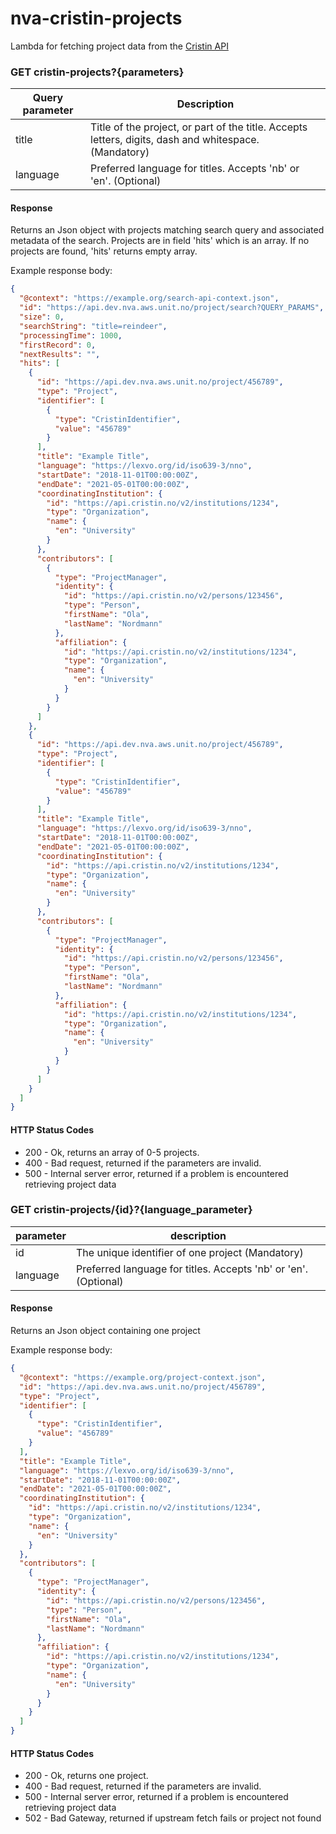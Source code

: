 # nva-cristin-projects

Lambda for fetching project data from the [Cristin API](https://api.cristin.no/v2/doc/index.html)


### GET cristin-projects?{parameters}

| Query parameter | Description |
| ------ | ------ |
| title | Title of the project, or part of the title. Accepts letters, digits, dash and whitespace. (Mandatory) |
| language | Preferred language for titles. Accepts 'nb' or 'en'. (Optional) |


#### Response

Returns an Json object with projects matching search query
and associated metadata of the search. 
Projects are in field 'hits' which is an array. 
If no projects are found, 'hits' returns empty array.

Example response body:

```json
{
  "@context": "https://example.org/search-api-context.json",
  "id": "https://api.dev.nva.aws.unit.no/project/search?QUERY_PARAMS",
  "size": 0,
  "searchString": "title=reindeer",
  "processingTime": 1000,
  "firstRecord": 0,
  "nextResults": "",
  "hits": [
    {
      "id": "https://api.dev.nva.aws.unit.no/project/456789",
      "type": "Project",
      "identifier": [
        {
          "type": "CristinIdentifier",
          "value": "456789"
        }
      ],
      "title": "Example Title",
      "language": "https://lexvo.org/id/iso639-3/nno",
      "startDate": "2018-11-01T00:00:00Z",
      "endDate": "2021-05-01T00:00:00Z",
      "coordinatingInstitution": {
        "id": "https://api.cristin.no/v2/institutions/1234",
        "type": "Organization",
        "name": {
          "en": "University"
        }
      },
      "contributors": [
        {
          "type": "ProjectManager",
          "identity": {
            "id": "https://api.cristin.no/v2/persons/123456",
            "type": "Person",
            "firstName": "Ola",
            "lastName": "Nordmann"
          },
          "affiliation": {
            "id": "https://api.cristin.no/v2/institutions/1234",
            "type": "Organization",
            "name": {
              "en": "University"
            }
          }
        }
      ]
    },
    {
      "id": "https://api.dev.nva.aws.unit.no/project/456789",
      "type": "Project",
      "identifier": [
        {
          "type": "CristinIdentifier",
          "value": "456789"
        }
      ],
      "title": "Example Title",
      "language": "https://lexvo.org/id/iso639-3/nno",
      "startDate": "2018-11-01T00:00:00Z",
      "endDate": "2021-05-01T00:00:00Z",
      "coordinatingInstitution": {
        "id": "https://api.cristin.no/v2/institutions/1234",
        "type": "Organization",
        "name": {
          "en": "University"
        }
      },
      "contributors": [
        {
          "type": "ProjectManager",
          "identity": {
            "id": "https://api.cristin.no/v2/persons/123456",
            "type": "Person",
            "firstName": "Ola",
            "lastName": "Nordmann"
          },
          "affiliation": {
            "id": "https://api.cristin.no/v2/institutions/1234",
            "type": "Organization",
            "name": {
              "en": "University"
            }
          }
        }
      ]
    }
  ]
}
```


#### HTTP Status Codes

* 200 - Ok, returns an array of 0-5 projects.
* 400 - Bad request, returned if the parameters are invalid.
* 500 - Internal server error, returned if a problem is encountered retrieving project data


### GET cristin-projects/{id}?{language_parameter}

| parameter | description |
| ------ | ------ |
| id | The unique identifier of one project (Mandatory)
| language | Preferred language for titles. Accepts 'nb' or 'en'. (Optional) |


#### Response

Returns an Json object containing one project

Example response body:

```json
{
  "@context": "https://example.org/project-context.json",
  "id": "https://api.dev.nva.aws.unit.no/project/456789",
  "type": "Project",
  "identifier": [
    {
      "type": "CristinIdentifier",
      "value": "456789"
    }
  ],
  "title": "Example Title",
  "language": "https://lexvo.org/id/iso639-3/nno",
  "startDate": "2018-11-01T00:00:00Z",
  "endDate": "2021-05-01T00:00:00Z",
  "coordinatingInstitution": {
    "id": "https://api.cristin.no/v2/institutions/1234",
    "type": "Organization",
    "name": {
      "en": "University"
    }
  },
  "contributors": [
    {
      "type": "ProjectManager",
      "identity": {
        "id": "https://api.cristin.no/v2/persons/123456",
        "type": "Person",
        "firstName": "Ola",
        "lastName": "Nordmann"
      },
      "affiliation": {
        "id": "https://api.cristin.no/v2/institutions/1234",
        "type": "Organization",
        "name": {
          "en": "University"
        }
      }
    }
  ]
}
```


#### HTTP Status Codes

* 200 - Ok, returns one project.
* 400 - Bad request, returned if the parameters are invalid.
* 500 - Internal server error, returned if a problem is encountered retrieving project data
* 502 - Bad Gateway, returned if upstream fetch fails or project not found 
